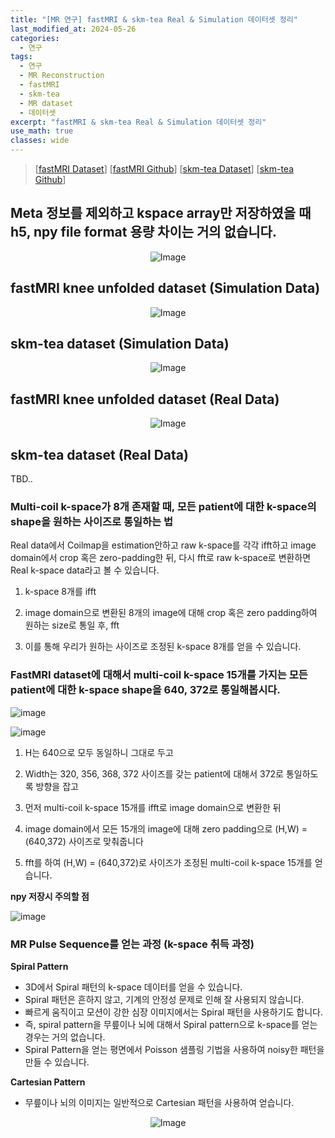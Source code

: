 ```yaml
---
title: "[MR 연구] fastMRI & skm-tea Real & Simulation 데이터셋 정리"
last_modified_at: 2024-05-26
categories:
  - 연구
tags:
  - 연구
  - MR Reconstruction
  - fastMRI
  - skm-tea
  - MR dataset
  - 데이터셋
excerpt: "fastMRI & skm-tea Real & Simulation 데이터셋 정리"
use_math: true
classes: wide
---
```


> [[fastMRI Dataset](https://fastmri.med.nyu.edu/)] [[fastMRI Github](https://github.com/facebookresearch/fastMRI?tab=readme-ov-file)] [[skm-tea Dataset](https://stanfordaimi.azurewebsites.net/datasets/4aaeafb9-c6e6-4e3c-9188-3aaaf0e0a9e7)] [[skm-tea Github](https://github.com/StanfordMIMI/skm-tea)]

## Meta 정보를 제외하고 kspace array만 저장하였을 때 h5, npy file format 용량 차이는 거의 없습니다.

<p align="center">
  <img src="https://github.com/sandokim/sandokim.github.io/assets/74639652/3917d328-bd68-4920-88b8-256d5e11fdd2" alt="Image">
</p>

## fastMRI knee unfolded dataset (Simulation Data)
<p align="center">
  <img src="https://github.com/sandokim/sandokim.github.io/assets/74639652/4c4c30fd-2699-47c4-a74b-3326cf83bd36" alt="Image">
</p>

## skm-tea dataset (Simulation Data)
<p align="center">
  <img src="https://github.com/sandokim/sandokim.github.io/assets/74639652/9ab4e0ba-1d13-4a94-befa-c7915972d6cb" alt="Image">
</p>

## fastMRI knee unfolded dataset (Real Data)

<p align="center">
  <img src="https://github.com/sandokim/sandokim.github.io/assets/74639652/64068b39-49c7-4819-b4fb-b9cd051c1df7" alt="Image">
</p>

## skm-tea dataset (Real Data)

TBD..

### Multi-coil k-space가 8개 존재할 때, 모든 patient에 대한 k-space의 shape을 원하는 사이즈로 통일하는 법

Real data에서 Coilmap을 estimation안하고 raw k-space를 각각 ifft하고 image domain에서 crop 혹은 zero-padding한 뒤, 다시 fft로 raw k-space로 변환하면 Real k-space data라고 볼 수 있습니다.

1) k-space 8개를 ifft
   
2) image domain으로 변환된 8개의 image에 대해 crop 혹은 zero padding하여 원하는 size로 통일 후, fft

3) 이를 통해 우리가 원하는 사이즈로 조정된 k-space 8개를 얻을 수 있습니다.

### FastMRI dataset에 대해서 multi-coil k-space 15개를 가지는 모든 patient에 대한 k-space shape을 640, 372로 통일해봅시다.

![image](https://github.com/sandokim/sandokim.github.io/assets/74639652/991e712d-e89b-4fd0-b21b-b449d0af7e1a)

![image](https://github.com/sandokim/sandokim.github.io/assets/74639652/909ed9aa-45b7-4849-ad83-0bafb9e6dbac)

1) H는 640으로 모두 동일하니 그대로 두고
   
2) Width는 320, 356, 368, 372 사이즈를 갖는 patient에 대해서 372로 통일하도록 방향을 잡고
   
3) 먼저 multi-coil k-space 15개를 ifft로 image domain으로 변환한 뒤
   
4) image domain에서 모든 15개의 image에 대해 zero padding으로 (H,W) = (640,372) 사이즈로 맞춰줍니다
   
5) fft를 하여 (H,W) = (640,372)로 사이즈가 조정된 multi-coil k-space 15개를 얻습니다.
   

**npy 저장시 주의할 점**

![image](https://github.com/sandokim/sandokim.github.io/assets/74639652/d99fb4bf-e95a-4900-bf41-108be6b14004)

### MR Pulse Sequence를 얻는 과정 (k-space 취득 과정)

**Spiral Pattern**
- 3D에서 Spiral 패턴의 k-space 데이터를 얻을 수 있습니다.
- Spiral 패턴은 흔하지 않고, 기계의 안정성 문제로 인해 잘 사용되지 않습니다.
- 빠르게 움직이고 모션이 강한 심장 이미지에서는 Spiral 패턴을 사용하기도 합니다.
- 즉, spiral pattern을 무릎이나 뇌에 대해서 Spiral pattern으로 k-space를 얻는 경우는 거의 없습니다.
- Spiral Pattern을 얻는 평면에서 Poisson 샘플링 기법을 사용하여 noisy한 패턴을 만들 수 있습니다.
  
**Cartesian Pattern**
- 무릎이나 뇌의 이미지는 일반적으로 Cartesian 패턴을 사용하여 얻습니다.

<p align="center">
  <img src="https://github.com/sandokim/sandokim.github.io/assets/74639652/3a6f27cb-0906-4d85-9b62-bc979946dffe" alt="Image">
</p>
